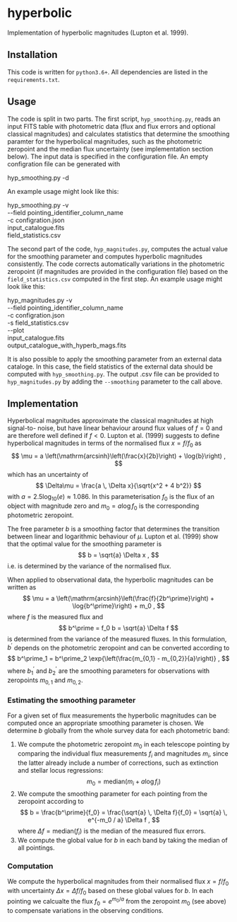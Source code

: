 # hyperbolic

Implementation of hyperbolic magnitudes (Lupton et al. 1999).

## Installation

This code is written for `python3.6+`. All dependencies are listed in the
`requirements.txt`.

## Usage

The code is split in two parts. The first script, `hyp_smoothing.py`, reads an
input FITS table with photometric data (flux and flux errors and optional
classical magnitudes) and calculates statistics that determine the smoothing
paramter for the hyperbolical magnitudes, such as the photometric zeropoint
and the median flux uncertainty (see implementation section below). The input
data is specified in the configuration file. An empty configration file can be
generated with

   hyp_smoothing.py -d

An example usage might look like this:

   hyp_smoothing.py -v \
      --field pointing_identifier_column_name \
      -c configration.json \
      input_catalogue.fits \
      field_statistics.csv

The second part of the code, `hyp_magnitudes.py`, computes the actual value for
the smoothing parameter and computes hyperbolic magnitudes consistently. The
code corrects automatically variations in the photometric zeropoint (if
magnitudes are provided in the configuration file) based on the
`field_statistics.csv` computed in the first step. An example usage might look
like this:

   hyp_magnitudes.py -v \
      --field pointing_identifier_column_name \
      -c configration.json \
      -s field_statistics.csv \
      --plot \
      input_catalogue.fits \
      output_catalogue_with_hyperb_mags.fits

It is also possible to apply the smoothing parameter from an external data
cataloge. In this case, the field statistics of the external data should be
computed with `hyp_smoothing.py`. The output .csv file can be provided to
`hyp_magnitudes.py` by adding the `--smoothing` parameter to the call above.

## Implementation

Hyperbolical magnitudes approximate the classical magnitudes at high signal-to-
noise, but have linear behaviour around flux values of $f=0$ and are therefore
well defined if $f<0$. Lupton et al. (1999) suggests to define hyperbolical
magnitudes in terms of the normalised flux $x = f / f_0$ as
$$ \mu = a \left(\mathrm{arcsinh}\left(\frac{x}{2b}\right) + \log{b}\right) , $$
which has an uncertainty of
$$ \Delta\mu = \frac{a \, \Delta x}{\sqrt{x^2 + 4 b^2}} $$
with $a = 2.5 \log_{10}(e) \approx 1.086$. In this parameterisation $f_0$ is
the flux of an object with magnitude zero and $m_0 = a \log{f_0}$ is the
corresponding photometric zeropoint.

The free parameter $b$ is a smoothing factor that determines the transition
between linear and logarithmic behaviour of $\mu$. Lupton et al. (1999) show
that the optimal value for the smoothing parameter is
$$ b = \sqrt{a} \Delta x , $$
i.e. is determined by the variance of the normalised flux.

When applied to observational data, the hyperbolic magnitudes can be written as
$$ \mu = a \left(\mathrm{arcsinh}\left(\frac{f}{2b^\prime}\right) + \log{b^\prime}\right) + m_0 , $$
where $f$ is the measured flux and
$$ b^\prime = f_0 b = \sqrt{a} \Delta f $$
is determined from the variance of the measured fluxes. In this formulation,
$b^\prime$ depends on the photometric zeropoint and can be converted according
to
$$ b^\prime_1 = b^\prime_2 \exp{\left(\frac{m_{0,1} - m_{0,2}}{a}\right)} , $$
where $b^\prime_1$ and $b^\prime_2$ are the smoothing parameters for
observations with zeropoints $m_{0,1}$ and $m_{0,2}$.

### Estimating the smoothing parameter

For a given set of flux measurements the hyperbolic magnitudes can be computed
once an appropriate smoothing parameter is chosen. We determine $b$ globally
from the whole survey data for each photometric band:

1. We compute the photometric zeropoint $m_0$ in each telescope pointing by
   comparing the individual flux measurements $f_i$ and magnitudes $m_i$, since
   the latter already include a number of corrections, such as extinction and
   stellar locus regressions:
   $$ m_0 = \mathrm{median}(m_i + a \log{f_i}) $$
2. We compute the smoothing parameter for each pointing from the zeropoint
   according to
   $$ b = \frac{b^\prime}{f_0} = \frac{\sqrt{a} \, \Delta f}{f_0} = \sqrt{a} \, e^{-m_0 / a} \Delta f , $$
   where $\Delta f = \mathrm{median}(f_i)$ is the median of the measured flux
   errors.
3. We compute the global value for $b$ in each band by taking the median of all
   pointings.

### Computation

We compute the hyperbolical magnitudes from their normalised flux $x=f/f_0$
with uncertainty $\Delta x = \Delta f / f_0$ based on these global values for
$b$. In each pointing we calcualte the flux $f_0 = e^{m_0 / a}$ from the
zeropoint $m_0$ (see above) to compensate variations in the observing
conditions.
